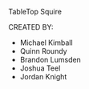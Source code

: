 
TableTop Squire

CREATED BY:
* Michael Kimball
* Quinn Roundy
* Brandon Lumsden
* Joshua Teel
* Jordan Knight